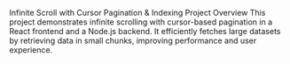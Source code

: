 Infinite Scroll with Cursor Pagination & Indexing
Project Overview
This project demonstrates infinite scrolling with cursor-based pagination in a React frontend and a Node.js backend. It efficiently fetches large datasets by retrieving data in small chunks, improving performance and user experience.
